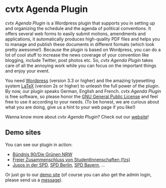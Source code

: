cvtx Agenda Plugin
==================

*cvtx Agenda Plugin* is a Wordpress plugin that supports you in setting up and organizing the schedule and the agenda of political conventions. It offers several web forms to easily submit motions, amendments and applications, it automatically produces high-quality PDF files and helps you to manage and publish these documents in different formats (which look pretty awesome!).  Because the plugin is based on Wordpress, you can do a lot of cool stuff to increase the news coverage of your convention like blogging, include Twitter, post photos etc. So, *cvtx Agenda Plugin* takes care of all the annoying work while you can focus on the important things and enjoy your event.

You need [Wordpress](http://wordpress.org/) (version 3.3 or higher) and the amazing typesetting system [LaTeX](http://latex.org/) (version 2ε or higher) to unleash the full power of the plugin. By now, our plugin speaks German, English and French. *cvtx Agenda Plugin* is free software, so please honor the [GNU General Public License](https://www.gnu.org/licenses/old-licenses/gpl-2.0) and feel free to use it according to your needs. (To be honest, we are curious about what you are doing, give us a hint to your web page if you like!)

Wanna know more about *cvtx Agenda Plugin*? Check out our [website](http://cvtx-project.org/)!

## Demo sites

You can see our plugin in action:
- [Bündnis 90/Die Grünen NRW](https://kamen2018.gruene-ldk.de/)
- [Freier Zusammenschluss von StudentInnenschaften (fzs)](http://fzs-mv.de)
- [Jusos in der SPD](https://juso-buko.de), [SPD Berlin](http://parteitag.spd-berlin), [SPD Bayern](https://parteitag-bayernspd.de/), ...

Or just go to our [demo site](http://demo.cvtx-project.org/) (of course you can also get the admin login, please send us a [message](http://cvtx-project.org/impressum/)).
